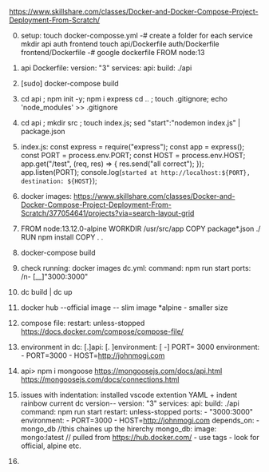 https://www.skillshare.com/classes/Docker-and-Docker-Compose-Project-Deployment-From-Scratch/

0. setup:
   touch docker-composse.yml
   -# create a folder for each service
   mkdir api auth frontend
   touch api/Dockerfile auth/Dockerfile frontend/Dockerfile
   -# google dockerfile
   FROM node:13

1. api Dockerfile:
   version: "3"
   services:
   api:
   build: ./api

2. [sudo] docker-compose build

3. cd api ; npm init -y;
   npm i express
   cd .. ; touch .gitignore;
   echo 'node_modules' >> .gitignore

4. cd api ; mkdir src ; touch index.js;
   sed "start":"nodemon index.js" | package.json

5. index.js:
   const express = require("express");
   const app = express();
   const PORT = process.env.PORT;
   const HOST = process.env.HOST;
   app.get("/test", (req, res) => {
   res.send("all correct");
   });
   app.listen(PORT);
   console.log(`started at http://localhost:${PORT}, destination: ${HOST}`);

6. docker images:
   https://www.skillshare.com/classes/Docker-and-Docker-Compose-Project-Deployment-From-Scratch/377054641/projects?via=search-layout-grid

7. FROM node:13.12.0-alpine
   WORKDIR /usr/src/app
   COPY package\*.json ./
   RUN npm install
   COPY . .
   <!-- EXPOSE 3000
   CMD ["node", "run start"] -->

8. docker-compose build

9. check running: docker images
dc.yml:
command: npm run start
ports: /n- [__]"3000:3000"
 <!-- <host>:<container> -->

10. dc build | dc up

11. docker hub --official image -- slim image \*alpine - smaller size
12. compose file:
    restart: unless-stopped
    https://docs.docker.com/compose/compose-file/

13. environment in dc:
    [.]api:
    [. ]environment:
    [ -] PORT= 3000
    environment: - PORT=3000 - HOST=http://johnmogi.com

14. api> npm i mongoose
    https://mongoosejs.com/docs/api.html
    https://mongoosejs.com/docs/connections.html

15. issues with indentation:
    installed vscode extention YAML + indent rainbow
    current dc version--
    version: "3"
    services:
    api:
    build: ./api
    command: npm run start
    restart: unless-stopped
    ports: - "3000:3000"
    environment: - PORT=3000 - HOST=http://johnmogi.com
    depends_on: - mongo_db //this chaines up the hirerchy
    mongo_db:
    image: mongo:latest // pulled from https://hub.docker.com/ - use tags - look for official, alpine etc.

16.
